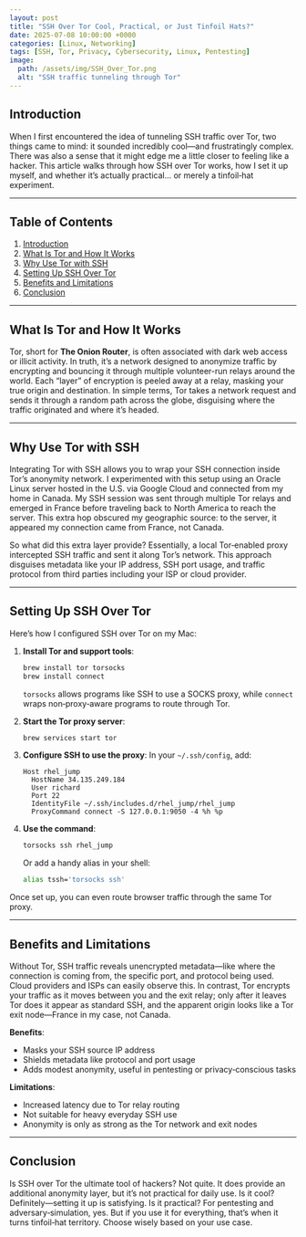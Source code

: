 ```yaml
---
layout: post
title: "SSH Over Tor Cool, Practical, or Just Tinfoil Hats?"
date: 2025-07-08 10:00:00 +0000
categories: [Linux, Networking]
tags: [SSH, Tor, Privacy, Cybersecurity, Linux, Pentesting]
image:
  path: /assets/img/SSH_Over_Tor.png
  alt: "SSH traffic tunneling through Tor"
---
```


## Introduction

When I first encountered the idea of tunneling SSH traffic over Tor, two things came to mind: it sounded incredibly cool—and frustratingly complex. There was also a sense that it might edge me a little closer to feeling like a hacker. This article walks through how SSH over Tor works, how I set it up myself, and whether it’s actually practical… or merely a tinfoil‑hat experiment.

---
## Table of Contents

1. [Introduction](#introduction)
2. [What Is Tor and How It Works](#what-is-tor-and-how-it-works)
3. [Why Use Tor with SSH](#why-use-tor-with-ssh)
4. [Setting Up SSH Over Tor](#setting-up-ssh-over-tor)
5. [Benefits and Limitations](#benefits-and-limitations)
6. [Conclusion](#conclusion)

---


## What Is Tor and How It Works

Tor, short for **The Onion Router**, is often associated with dark web access or illicit activity. In truth, it’s a network designed to anonymize traffic by encrypting and bouncing it through multiple volunteer-run relays around the world. Each “layer” of encryption is peeled away at a relay, masking your true origin and destination. In simple terms, Tor takes a network request and sends it through a random path across the globe, disguising where the traffic originated and where it’s headed.

---

## Why Use Tor with SSH

Integrating Tor with SSH allows you to wrap your SSH connection inside Tor’s anonymity network. I experimented with this setup using an Oracle Linux server hosted in the U.S. via Google Cloud and connected from my home in Canada. My SSH session was sent through multiple Tor relays and emerged in France before traveling back to North America to reach the server. This extra hop obscured my geographic source: to the server, it appeared my connection came from France, not Canada.

So what did this extra layer provide? Essentially, a local Tor‑enabled proxy intercepted SSH traffic and sent it along Tor’s network. This approach disguises metadata like your IP address, SSH port usage, and traffic protocol from third parties including your ISP or cloud provider.

---

## Setting Up SSH Over Tor

Here’s how I configured SSH over Tor on my Mac:

1. **Install Tor and support tools**:

   ```bash
   brew install tor torsocks  
   brew install connect
   ```

   `torsocks` allows programs like SSH to use a SOCKS proxy, while `connect` wraps non‑proxy‑aware programs to route through Tor.

2. **Start the Tor proxy server**:

   ```bash
   brew services start tor
   ```

3. **Configure SSH to use the proxy**:
   In your `~/.ssh/config`, add:

   ```text
   Host rhel_jump
     HostName 34.135.249.184
     User richard
     Port 22
     IdentityFile ~/.ssh/includes.d/rhel_jump/rhel_jump
     ProxyCommand connect -S 127.0.0.1:9050 -4 %h %p
   ```

4. **Use the command**:

   ```bash
   torsocks ssh rhel_jump
   ```

   Or add a handy alias in your shell:

   ```bash
   alias tssh='torsocks ssh'
   ```

Once set up, you can even route browser traffic through the same Tor proxy.

---

## Benefits and Limitations

Without Tor, SSH traffic reveals unencrypted metadata—like where the connection is coming from, the specific port, and protocol being used. Cloud providers and ISPs can easily observe this. In contrast, Tor encrypts your traffic as it moves between you and the exit relay; only after it leaves Tor does it appear as standard SSH, and the apparent origin looks like a Tor exit node—France in my case, not Canada.

**Benefits**:

* Masks your SSH source IP address
* Shields metadata like protocol and port usage
* Adds modest anonymity, useful in pentesting or privacy‑conscious tasks

**Limitations**:

* Increased latency due to Tor relay routing
* Not suitable for heavy everyday SSH use
* Anonymity is only as strong as the Tor network and exit nodes

---

## Conclusion

Is SSH over Tor the ultimate tool of hackers? Not quite. It does provide an additional anonymity layer, but it’s not practical for daily use. Is it cool? Definitely—setting it up is satisfying. Is it practical? For pentesting and adversary‑simulation, yes. But if you use it for everything, that’s when it turns tinfoil‑hat territory. Choose wisely based on your use case.

